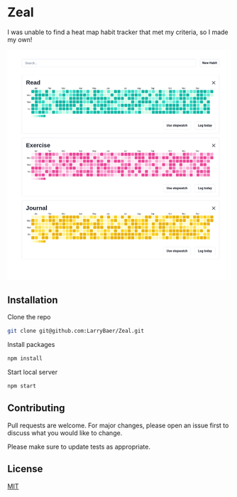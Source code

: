 # Zeal

I was unable to find a heat map habit tracker that met my criteria, so I made my own!

![ExampleImage](./example.png)

## Installation

Clone the repo

```bash
git clone git@github.com:LarryBaer/Zeal.git
```

Install packages

```bash
npm install
```

Start local server

```bash
npm start
```

## Contributing

Pull requests are welcome. For major changes, please open an issue first
to discuss what you would like to change.

Please make sure to update tests as appropriate.

## License

[MIT](./LICENSE.txt)
